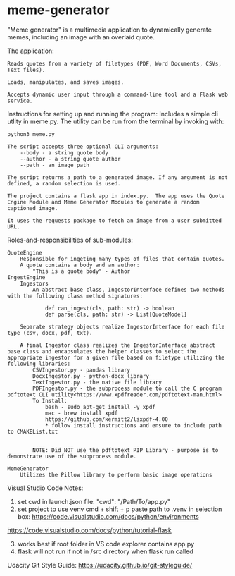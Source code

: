 # meme-generator
"Meme generator" is a multimedia application to dynamically generate memes, including an image with an overlaid quote.

The application:

    Reads quotes from a variety of filetypes (PDF, Word Documents, CSVs, Text files).
    
    Loads, manipulates, and saves images.

    Accepts dynamic user input through a command-line tool and a Flask web service.

Instructions for setting up and running the program: 
    Includes a simple cli utlity in meme.py. The utility can be run from the terminal by invoking with:

``` 
python3 meme.py
```

    The script accepts three optional CLI arguments:
        --body - a string quote body
        --author - a string quote author
        --path - an image path

    The script returns a path to a generated image. If any argument is not defined, a random selection is used.

    The project contains a flask app in index.py.  The app uses the Quote Engine Module and Meme Generator Modules to generate a random captioned image.

    It uses the requests package to fetch an image from a user submitted URL.

Roles-and-responsibilities of sub-modules:

    QuoteEngine
        Responsible for ingeting many types of files that contain quotes.
        A quote contains a body and an author: 
            "This is a quote body" - Author
    IngestEngine
        Ingestors
            An abstract base class, IngestorInterface defines two methods with the following class method signatures:

                def can_ingest(cls, path: str) -> boolean
                def parse(cls, path: str) -> List[QuoteModel]

        Separate strategy objects realize IngestorInterface for each file type (csv, docx, pdf, txt).
        
        A final Ingestor class realizes the IngestorInterface abstract base class and encapsulates the helper classes to select the appropriate ingestor for a given file based on filetype utilizing the following libraries:
            CSVIngestor.py - pandas library
            DocxIngestor.py - python-docx library
            TextIngestor.py - the native file library
            PDFIngestor.py - the subprocess module to call the C program pdftotext CLI utility<https://www.xpdfreader.com/pdftotext-man.html>
            To Install:
                bash - sudo apt-get install -y xpdf
                mac - brew install xpdf
                https://github.com/kermitt2/lsxpdf-4.00
                * follow install instructions and ensure to include path to CMAKEList.txt

            
            NOTE: Did NOT use the pdftotext PIP Library - purpose is to demonstrate use of the subprocess module.

    MemeGenerator
        Utilizes the Pillow library to perform basic image operations

Visual Studio Code Notes:
1. set cwd in launch.json file: "cwd": "/Path/To/app.py"
2. set project to use venv cmd + shift + p paste path to .venv in selection box: https://code.visualstudio.com/docs/python/environments

https://code.visualstudio.com/docs/python/tutorial-flask

3. works best if root folder in VS code explorer contains app.py
4. flask will not run if not in /src directory when flask run called


Udacity Git Style Guide: https://udacity.github.io/git-styleguide/

